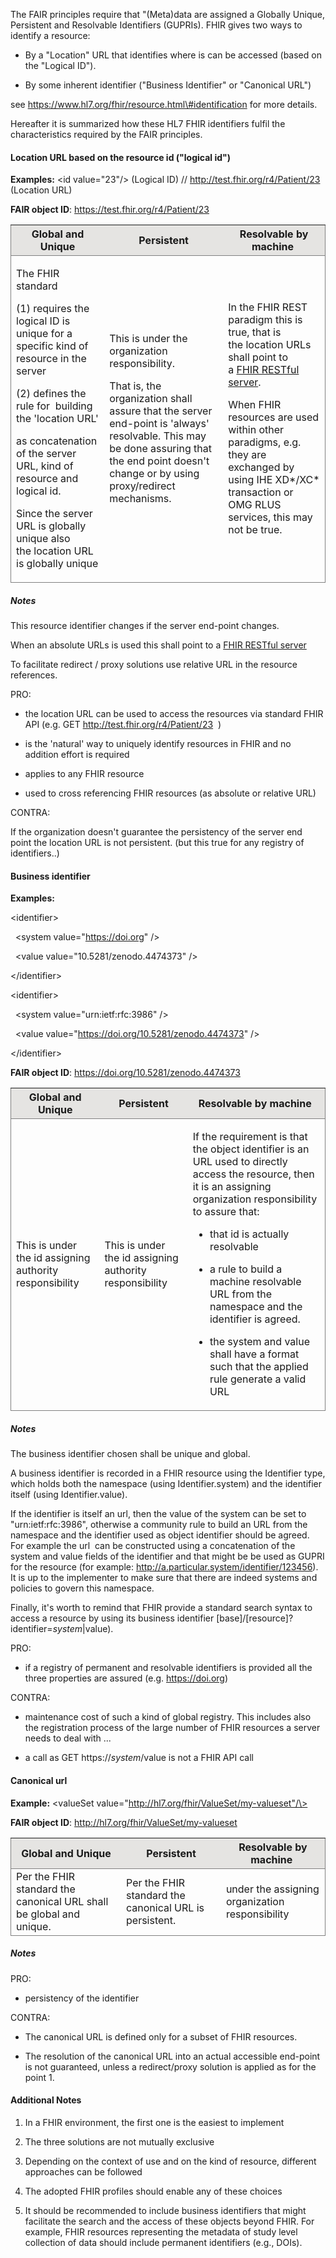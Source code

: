 The FAIR principles require that "(Meta)data are assigned a Globally
Unique, Persistent and Resolvable Identifiers (GUPRIs). FHIR gives two
ways to identify a resource:

  - By a "Location" URL that identifies where is can be accessed (based
    on the "Logical ID"). 

  - By some inherent identifier ("Business Identifier" or "Canonical
    URL")

see [<span class="underline">https://www.hl7.org/fhir/resource.html\#identification</span>](https://www.hl7.org/fhir/resource.html#identification) for
more details.

Hereafter it is summarized how these HL7 FHIR identifiers fulfil the
characteristics required by the FAIR principles.

#### Location URL based on the resource id ("logical id")

**Examples:** \<id value="23"/\> (Logical ID) //
<http://test.fhir.org/r4/Patient/23> (Location URL)

**FAIR object ID**: https://test.fhir.org/r4/Patient/23

<table style="border-color: #000000; width:80 1px solid gray;">
<thead>
<tr style="border: 1px solid gray; background-color: #E5E4E2;">
<th><strong>Global and Unique</strong></th>
<th><strong>Persistent</strong></th>
<th><strong>Resolvable by machine </strong></th>
</tr>
</thead>
<tbody>
<tr style="border: 1px solid gray; ">
<td><p>The FHIR standard</p>
<p>(1) requires the  logical ID is unique for a specific kind of resource in the server</p>
<p>(2) defines the rule for  building the 'location URL'</p>
<p>as concatenation of the server URL, kind of resource and logical id.</p>
<p>Since the server URL is globally unique also the location URL is globally unique</p></td>
<td><p>This is under the organization responsibility.</p>
<p>That is, the organization shall assure that the server end-point is 'always' resolvable. This may be done assuring that the end point doesn't change or by using proxy/redirect mechanisms.</p></td>
<td><p>In the FHIR REST paradigm this is true, that is the location URLs shall point to a <a href="https://www.hl7.org/fhir/http.html"><span class="underline">FHIR RESTful server</span></a>.</p>
<p>When FHIR resources are used within other paradigms, e.g. they are exchanged by using IHE XD*/XC* transaction or OMG RLUS services, this may not be true.</p></td>
</tr>
</tbody>
</table>

##### Notes

This resource identifier changes if the server end-point changes.

When an absolute URLs is used this shall point to a [FHIR RESTful
server](https://www.hl7.org/fhir/http.html)

To facilitate redirect / proxy solutions use relative URL in the
resource references.

PRO:

  - the location URL can be used to access the resources via standard
    FHIR API
    (e.g. GET [<span class="underline">http://test.fhir.org/r4/Patient/23</span>](http://test.fhir.org/r4/Patient/23) 
    )

  - is the 'natural' way to uniquely identify resources in FHIR and no
    addition effort is required

  - applies to any FHIR resource

  - used to cross referencing FHIR resources (as absolute or relative
    URL)

CONTRA:

If the organization doesn't guarantee the persistency of the server end
point the location URL is not persistent. (but this true for any
registry of identifiers..)

#### Business identifier

**Examples:**

\<identifier\>

  \<system
value="[<span class="underline">https://doi.org</span>](https://doi.org/)"
/\>

  \<value value="10.5281/zenodo.4474373" /\>

\</identifier\>

\<identifier\>

  \<system value="urn:ietf:rfc:3986" /\>

  \<value value="https://doi.org/10.5281/zenodo.4474373" /\>

\</identifier\>

**FAIR object ID**: <https://doi.org/10.5281/zenodo.4474373>

<table style="border-color: #000000; width:80 1px solid gray;">
<thead>
<tr style="border: 1px solid gray; background-color: #E5E4E2;">
<th>Global and Unique</th>
<th>Persistent</th>
<th>Resolvable by machine </th>
</tr>
</thead>
<tbody>
<tr style="border: 1px solid gray; ">
<td>This is under the id assigning authority responsibility</td>
<td>This is under the id assigning authority responsibility</td>
<td><p>If the requirement is that the object identifier is an URL used to directly access the resource, then it is an assigning organization responsibility to assure that:</p>
<ul>
<li><p>that id is actually resolvable</p></li>
<li><p>a rule to build a machine resolvable URL from the namespace and the identifier is agreed.</p></li>
<li><p>the system and value shall have a format such that the applied rule generate a valid URL </p></li>
</ul></td>
</tr>
</tbody>
</table>

##### Notes

The business identifier chosen shall be unique and global.

A business identifier is recorded in a FHIR resource using the
Identifier type, which holds both the namespace (using
Identifier.system) and the identifier itself (using Identifier.value).

If the identifier is itself an url, then the value of the system can be
set to "urn:ietf:rfc:3986", otherwise a community rule to build an URL
from the namespace and the identifier used as object identifier should
be agreed. For example the url  can be constructed using a concatenation
of the system and value fields of the identifier and that might be be
used as GUPRI for the resource (for
example: [<span class="underline">http://a.particular.system/identifier/123456</span>](http://a.particular.system/identifier/123456)).
It is up to the implementer to make sure that there are indeed systems
and policies to govern this namespace.

Finally, it's worth to remind that FHIR provide a standard search syntax
to access a resource by using its business identifier
\[base\]/\[resource\]?identifier=$system|$value).

PRO:

  - if a registry of permanent and resolvable identifiers is provided
    all the three properties are assured
    (e.g. [<span class="underline">https://doi.org</span>](https://doi.org/))

CONTRA:

  - maintenance cost of such a kind of global registry. This includes
    also the registration process of the large number of FHIR resources
    a server needs to deal with ...

  - a call as GET https://$system/$value is not a FHIR API call

#### Canonical url

**Example:** \<valueSet
value="http://hl7.org/fhir/ValueSet/my-valueset"/\>

**FAIR object ID**: <http://hl7.org/fhir/ValueSet/my-valueset>

<table style="border-color: #000000; width:80 1px solid gray;">
<thead>
<tr style="border: 1px solid gray; background-color: #E5E4E2;">
<th>Global and Unique</th>
<th>Persistent</th>
<th>Resolvable by machine </th>
</tr>
</thead>
<tbody>
<tr style="border: 1px solid gray; ">
<td>Per the FHIR standard the canonical URL shall be global and unique. </td>
<td>Per the FHIR standard the canonical URL is persistent.</td>
<td>under the assigning organization responsibility</td>
</tr>
</tbody>
</table>

##### Notes

PRO:

  - persistency of the identifier 

CONTRA:

  - The canonical URL is defined only for a subset of FHIR resources.

  - The resolution of the canonical URL into an actual accessible
    end-point is not guaranteed, unless a redirect/proxy solution is
    applied as for the point 1.

#### Additional Notes

1.  In a FHIR environment, the first one is the easiest to implement 

2.  The three solutions are not mutually exclusive

3.  Depending on the context of use and on the kind of resource,
    different approaches can be followed

4.  The adopted FHIR profiles should enable any of these choices

5.  It should be recommended to include business identifiers that might
    facilitate the search and the access of these objects beyond FHIR.
    For example, FHIR resources representing the metadata of study level
    collection of data should include permanent identifiers (e.g.,
    DOIs).
